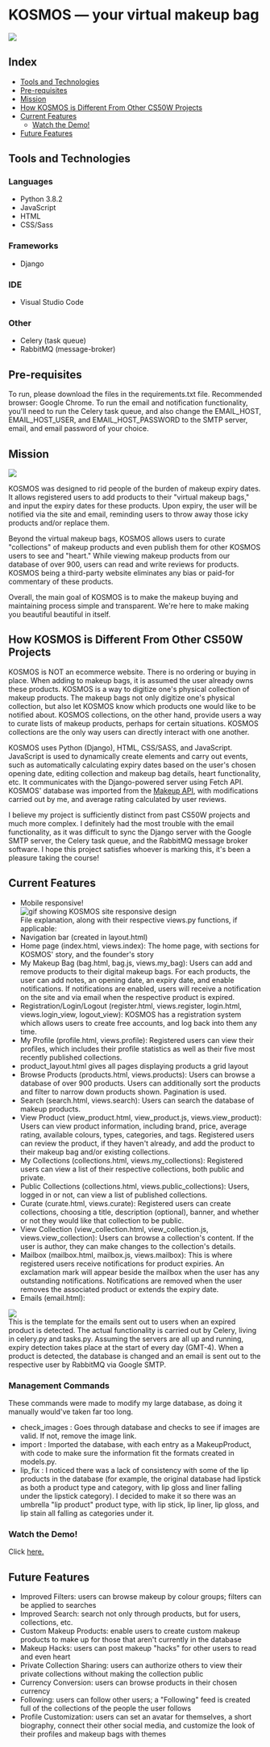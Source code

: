 # KOSMOS — your virtual makeup bag
<img src="https://github.com/isabellaenriquez/kosmos/blob/master/kosmos/static/kosmos/images/kosmos_banner.png">

## Index
- <a href="#tools-and-technologies">Tools and Technologies</a>
- <a href="#pre-requisites">Pre-requisites</a>
- <a href="#mission">Mission</a>
- <a href="#how-kosmos-is-different-from-other-cs50w-projects">How KOSMOS is Different From Other CS50W Projects</a>
- <a href="#current-features">Current Features</a>
  - <a href="#watch-the-demo">Watch the Demo!</a>
- <a href="#future-features">Future Features</a>

## Tools and Technologies
### Languages
- Python 3.8.2
- JavaScript
- HTML
- CSS/Sass

### Frameworks
- Django

### IDE
- Visual Studio Code

### Other
- Celery (task queue)
- RabbitMQ (message-broker)

## Pre-requisites
To run, please download the files in the requirements.txt file. Recommended browser: Google Chrome.
To run the email and notification functionality, you'll need to run the Celery task queue, and also change the EMAIL_HOST, EMAIL_HOST_USER, and EMAIL_HOST_PASSWORD to the SMTP server, email, and email password of your choice. 

## Mission
<img src="https://github.com/isabellaenriquez/kosmos/blob/master/kosmos/static/kosmos/images/logo.png">
<p>KOSMOS was designed to rid people of the burden of makeup expiry dates. It allows registered users to add products to their "virtual makeup bags," and input the expiry dates for these products. Upon expiry, the user will be notified via the site and email, reminding users to throw away those icky products and/or replace them. </p>
<p>Beyond the virtual makeup bags, KOSMOS allows users to curate "collections" of makeup products and even publish them for other KOSMOS users to see and "heart." While viewing makeup products from our database of over 900, users can read and write reviews for products. KOSMOS being a third-party website eliminates any bias or paid-for commentary of these products.</p>
<p>Overall, the main goal of KOSMOS is to make the makeup buying and maintaining process simple and transparent. We're here to make making you beautiful beautiful in itself.</p>

## How KOSMOS is Different From Other CS50W Projects
<p>KOSMOS is NOT an ecommerce website. There is no ordering or buying in place. When adding to makeup bags, it is assumed the user already owns these products. KOSMOS is a way to digitize one's physical collection of makeup products. The makeup bags not only digitize one's physical collection, but also let KOSMOS know which products one would like to be notified about. KOSMOS collections, on the other hand, provide users a way to curate lists of makeup products, perhaps for certain situations. KOSMOS collections are the only way users can directly interact with one another.</p>

<p>KOSMOS uses Python (Django), HTML, CSS/SASS, and JavaScript. JavaScript is used to dynamically create elements and carry out events, such as automatically calculating expiry dates based on the user's chosen opening date, editing collection and makeup bag details, heart functionality, etc. It communicates with the Django-powered server using Fetch API. KOSMOS' database was imported from the <a href="makeup-api.herokuapp.com">Makeup API</a>, with modifications carried out by me, and average rating calculated by user reviews.</p>

<p>I believe my project is sufficiently distinct from past CS50W projects and much more complex. I definitely had the most trouble with the email functionality, as it was difficult to sync the Django server with the Google SMTP server, the Celery task queue, and the RabbitMQ message broker software. I hope this project satisfies whoever is marking this, it's been a pleasure taking the course!</p>

## Current Features
- Mobile responsive!
<br>![gif showing KOSMOS site responsive design](https://github.com/isabellaenriquez/kosmos/blob/master/capstone/kosmos/static/kosmos/responsiveness.gif)
<br>File explanation, along with their respective views.py functions, if applicable:
- Navigation bar (created in layout.html)
- Home page (index.html, views.index): The home page, with sections for KOSMOS' story, and the founder's story
- My Makeup Bag (bag.html, bag.js, views.my_bag): Users can add and remove products to their digital makeup bags. For each products, the user can add notes, an opening date, an expiry date, and enable notifications. If notifications are enabled, users will receive a notification on the site and via email when the respective product is expired.
- Registration/Login/Logout (register.html, views.register, login.html, views.login_view, logout_view): KOSMOS has a registration system which allows users to create free accounts, and log back into them any time.
- My Profile (profile.html, views.profile): Registered users can view their profiles, which includes their profile statistics as well as their five most recently published collections.
- product_layout.html gives all pages displaying products a grid layout
- Browse Products (products.html, views.products): Users can browse a database of over 900 products. Users can additionally sort the products and filter to narrow down products shown. Pagination is used.
- Search (search.html, views.search): Users can search the database of makeup products.
- View Product (view_product.html, view_product.js, views.view_product): Users can view product information, including brand, price, average rating, available colours, types, categories, and tags. Registered users can review the product, if they haven't already, and add the product to their makeup bag and/or existing collections. 
- My Collections (collections.html, views.my_collections): Registered users can view a list of their respective collections, both public and private.
- Public Collections (collections.html, views.public_collections): Users, logged in or not, can view a list of published collections.
- Curate (curate.html, views.curate): Registered users can create collections, choosing a title, description (optional), banner, and whether or not they would like that collection to be public.
- View Collection (view_collection.html, view_collection.js, views.view_collection): Users can browse a collection's content. If the user is author, they can make changes to the collection's details.
- Mailbox (mailbox.html, mailbox.js, views.mailbox): This is where registered users receive notifications for product expiries. An exclamation mark will appear beside the mailbox when the user has any outstanding notifications. Notifications are removed when the user removes the associated product or extends the expiry date. 
- Emails (email.html): 
<img src="https://github.com/isabellaenriquez/kosmos/blob/master/capstone/kosmos/static/kosmos/images/email.png">
<br>This is the template for the emails sent out to users when an expired product is detected. The actual functionality is carried out by Celery, living in celery.py and tasks.py. Assuming the servers are all up and running, expiry detection takes place at the start of every day (GMT-4). When a product is detected, the database is changed and an email is sent out to the respective user by RabbitMQ via Google SMTP.

### Management Commands
These commands were made to modify my large database, as doing it manually would've taken far too long.
- check_images : Goes through database and checks to see if images are valid. If not, remove the image link.
- import : Imported the database, with each entry as a MakeupProduct, with code to make sure the information fit the formats created in models.py.
- lip_fix : I noticed there was a lack of consistency with some of the lip products in the database (for example, the original database had lipstick as both a product type and category, with lip gloss and liner falling under the lipstick category). I decided to make it so there was an umbrella "lip product" product type, with lip stick, lip liner, lip gloss, and lip stain all falling as categories under it.

### Watch the Demo!
Click <a href="https://www.youtube.com/watch?v=4kyZ7RuZS3k&feature=youtu.be">here.</a>

## Future Features
- Improved Filters: users can browse makeup by colour groups; filters can be applied to searches
- Improved Search: search not only through products, but for users, collections, etc.
- Custom Makeup Products: enable users to create custom makeup products to make up for those that aren't currently in the database
- Makeup Hacks: users can post makeup "hacks" for other users to read and even heart
- Private Collection Sharing: users can authorize others to view their private collections without making the collection public 
- Currency Conversion: users can browse products in their chosen currency
- Following: users can follow other users; a "Following" feed is created full of the collections of the people the user follows
- Profile Customization: users can set an avatar for themselves, a short biography, connect their other social media, and customize the look of their profiles and makeup bags with themes

